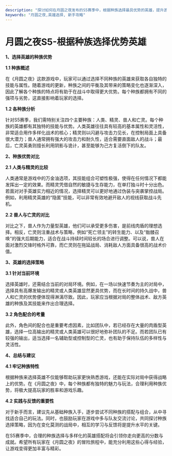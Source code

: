 ```yaml
---
description: "探讨如何在月圆之夜发布的S5赛季中，根据种族选择最具优势的英雄，提升游戏体验与胜率。"
keywords: "月圆之夜,英雄选择, 新手攻略"
---
```

# 月圆之夜S5-根据种族选择优势英雄

**1、选择英雄的种族优势**

**1.1 种族概述**

在《月圆之夜》这款游戏中，玩家可以通过选择不同种族的英雄来获取各自独特的技能与属性。随着游戏的更新，种族之间的平衡及其带来的策略变化也逐渐深入，因此了解各个种族的特点将有助于在战斗中取得更大优势。每个种族都拥有不同的强项与劣势，这直接影响着玩家的选择。

**1.2 各种族分析**

针对S5赛季，我们需特别关注四个主要种族：人类、精灵、兽人和亡灵。每个种族的英雄都有其独特的技能与优势。人类英雄往往具有较高的基本属性和灵活性，非常适合用作多样化战术的核心；精灵则以闪避与攻击力见长，在控制局面上具备很大潜力；兽人通常拥有强大的攻击力和耐久性，适合需要直面敌人的战斗；最后，亡灵英勇则擅长利用阴影与诡计，甚至能够为己方复活倒下的队友。

**2、种族优势对比**

**2.1 人类与精灵的比较**

人类通常是游戏中的万金油选项，其技能组合可塑性极强，使得在任何情况下都能发挥出一定的效果。而精灵凭借自然的敏捷与生存能力，在单打独斗时十分出色。若面对对手英雄实力相近的情况，选择精灵可以更好地通过伪装与突袭掌控战局。例如，利用精灵英雄的“隐匿”技能，可以非常有效地避开敌人的视线获取战斗先机。

**2.2 兽人与亡灵的对比**

对比之下，兽人作为力量型英雄，他们可以承受更多伤害，是前线肉盾的理想选择。相反，亡灵则注重战术与策略，例如“死亡领主”的转生能力、以及“骷髅召唤”的强大后期能力，适合在战斗持续时间较长的场合进行调整。可以说，兽人在面对激烈交锋时格外可靠，而亡灵则在拖延战局、消耗敌人方面具备很高的战术价值。

**3、英雄的选择策略**

**3.1 针对当前环境**

选择英雄时，还需结合当前的对局环境。例如，在一场以快速节奏为主的对局中，选择具有高爆发输出的精灵或人类英雄显然更具优势，而在长时间的持久战中，兽人和亡灵的优势便体现得淋漓尽致。因此，玩家应当根据对局的整体战术、敌方英雄的种族及其技能来作出合理选择。

**3.2 角色配合的考量**

此外，角色间的配合也是重要考虑因素，比如团队中，若已经存在大量的肉盾型英雄，选择一位高输出的精灵或人类英雄可以很好地弥补团队的不足。而若团队已有较强的输出，适当选择一名辅助型或控制型的亡灵，也有助于保持队伍的多样性与灵活性。

**4、总结与建议**

**4.1 牢记种族特性**

根据种族来选择英雄不仅能够帮助玩家更快熟悉游戏，还能在实际对局中获得战略上的优势。在《月圆之夜》中，每个种族都有独特的魅力与玩法，合理利用种族优势，将极大提高玩家的胜率和游戏乐趣。

**4.2 实践与反馈的重要性**

对于新手而言，建议先从基础种族入手，逐步尝试不同种族的搭配与组合，从中寻找适合自己的玩法。同时，也鼓励玩家在游戏中多与队友交流讨论，共同探讨种族选择策略，因为在变化莫测的战局中，相互的学习与反馈将是提升水平的关键。

在S5赛季中，合理的种族选择与多样化的英雄搭配将会引领你走向更高的分数与成就。希望所有玩家在《月圆之夜》的冒险旅程中，能充分利用这些心得与经验，让游戏变得更加丰富与精彩。
